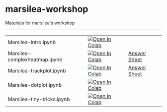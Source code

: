 # marsilea-workshop

Materials for marsilea's workshop

----

<table>
    <tbody>
        <tr>
            <td>Marsilea-intro.ipynb</td>
            <td><a href="https://colab.research.google.com/github/Marsilea-viz/marsilea-workshop/blob/main/Marsilea-intro.ipynb" target="_blank"><img src="https://colab.research.google.com/assets/colab-badge.svg" alt="Open In Colab"/></a></td>
            <td></td>
        </tr>
        <tr>
            <td>Marsilea-complexheatmap.ipynb</td>
            <td><a href="https://colab.research.google.com/github/Marsilea-viz/marsilea-workshop/blob/main/Marsilea-complexheatmap.ipynb" target="_blank"><img src="https://colab.research.google.com/assets/colab-badge.svg" alt="Open In Colab"/></a></td>
            <td><a href="https://nbviewer.org/github/Marsilea-viz/marsilea-workshop/blob/main/answer-sheet/Marsilea-complexheatmap.ipynb" target="_blank">Answer Sheet</a></td>
        </tr
        <tr>
            <td>Marsilea-trackplot.ipynb</td>
            <td><a href="https://colab.research.google.com/github/Marsilea-viz/marsilea-workshop/blob/main/Marsilea-trackplot.ipynb" target="_blank"><img src="https://colab.research.google.com/assets/colab-badge.svg" alt="Open In Colab"/></a></td>
            <td><a href="https://nbviewer.org/github/Marsilea-viz/marsilea-workshop/blob/main/answer-sheet/Marsilea-trackplot.ipynb" target="_blank">Answer Sheet</a></td>
        </tr>
        <tr>
        <td>Marsilea-dotplot.ipynb</td>
            <td><a href="https://colab.research.google.com/github/Marsilea-viz/marsilea-workshop/blob/main/Marsilea-dotplot.ipynb" target="_parent"><img src="https://colab.research.google.com/assets/colab-badge.svg" alt="Open In Colab"/></a></td>
        <td></td>
    </tr>
        <tr>
            <td>Marsilea-tiny-tricks.ipynb</td>
            <td><a href="https://colab.research.google.com/github/Marsilea-viz/marsilea-workshop/blob/main/Marsilea-tiny-tricks.ipynb" target="_blank"><img src="https://colab.research.google.com/assets/colab-badge.svg" alt="Open In Colab"/></a></td>
            <td></td>
        </tr>
    </tbody>
</table>